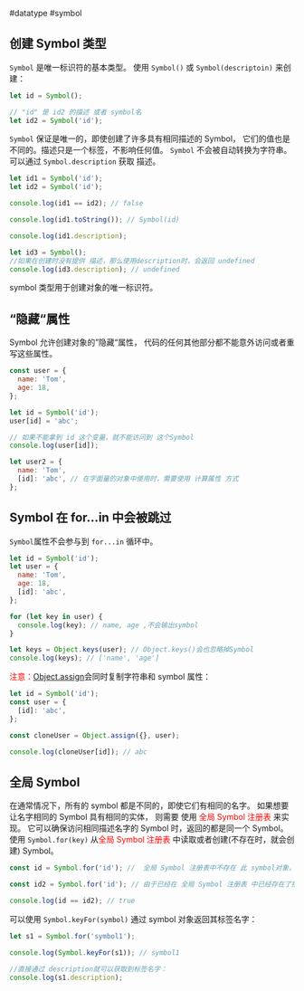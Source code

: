  #datatype #symbol

## 创建 Symbol 类型

`Symbol` 是唯一标识符的基本类型。
使用 `Symbol()` 或 `Symbol(descriptoin)` 来创建：

```js {.line-numbers}
let id = Symbol();

// "id" 是 id2 的描述 或者 symbol名
let id2 = Symbol('id');
```

`Symbol` 保证是唯一的，即使创建了许多具有相同描述的 Symbol， 它们的值也是不同的。描述只是一个标签，不影响任何值。
`Symbol` 不会被自动转换为字符串。 可以通过 `Symbol.description` 获取 描述。

```js {.line-numbers}
let id1 = Symbol('id');
let id2 = Symbol('id');

console.log(id1 == id2); // false

console.log(id1.toString()); // Symbol(id)

console.log(id1.description);

let id3 = Symbol();
//如果在创建时没有提供 描述，那么使用description时，会返回 undefined
console.log(id3.description); // undefined
```

symbol 类型用于创建对象的唯一标识符。

## “隐藏“属性

Symbol 允许创建对象的”隐藏“属性， 代码的任何其他部分都不能意外访问或者重写这些属性。

```js .line-numbers
const user = {
  name: 'Tom',
  age: 18,
};

let id = Symbol('id');
user[id] = 'abc';

// 如果不能拿到 id 这个变量，就不能访问到 这个Symbol
console.log(user[id]);

let user2 = {
  name: 'Tom',
  [id]: 'abc', // 在字面量的对象中使用时，需要使用 计算属性 方式
};
```

## Symbol 在 for...in 中会被跳过

`Symbol`属性不会参与到 `for...in` 循环中。

```js {.line-numbers}
let id = Symbol('id');
let user = {
  name: 'Tom',
  age: 18,
  [id]: 'abc',
};

for (let key in user) {
  console.log(key); // name, age ,不会输出symbol
}

let keys = Object.keys(user); // Object.keys()会也忽略掉Symbol
console.log(keys); // ['name', 'age']
```

<font color="red">注意：</font>[Object.assign](https://developer.mozilla.org/zh/docs/Web/JavaScript/Reference/Global_Objects/Object/assign)会同时复制字符串和 symbol 属性：

```js {.line-numbers}
let id = Symbol('id');
const user = {
  [id]: 'abc',
};

const cloneUser = Object.assign({}, user);

console.log(cloneUser[id]); // abc
```

## 全局 Symbol

在通常情况下，所有的 symbol 都是不同的，即使它们有相同的名字。
如果想要让名字相同的 Symbol 具有相同的实体， 则需要 使用 <font color="red">全局 Symbol 注册表</font> 来实现。 它可以确保访问相同描述名字的 Symbol 时，返回的都是同一个 Symbol。
使用 `Symbol.for(key)` 从<font color="red">全局 Symbol 注册表</font> 中读取或者创建(不存在时，就会创建) Symbol。

```js {.line-numbers}
const id = Symbol.for('id'); //  全局 Symbol 注册表中不存在 此 symbol对象，此时就会创建一个新的

const id2 = Symbol.for('id'); // 由于已经在 全局 Symbol 注册表 中已经存在了描述名字为“id”的 symbol，就会将其读取出来

console.log(id == id2); // true
```

可以使用 `Symbol.keyFor(symbol)` 通过 symbol 对象返回其标签名字：

```js {.line-numbers}
let s1 = Symbol.for('symbol1');

console.log(Symbol.keyFor(s1)); // symbol1

//直接通过 description就可以获取到标签名字：
console.log(s1.description);
```
